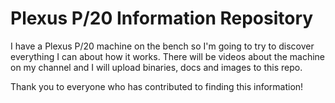 # Plexus P/20 Information Repository 
I have a Plexus P/20 machine on the bench so I'm going to try to discover everything I can about how it works. There will be videos about the machine on my channel and I will upload binaries, docs and images to this repo.

Thank you to everyone who has contributed to finding this information!
